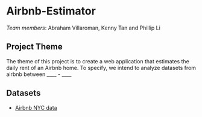 # Airbnb-Estimator

*Team members*: Abraham Villaroman, Kenny Tan and Phillip Li

## Project Theme
The theme of this project is to create a web application that estimates the daily rent of an Airbnb home. To specify, we intend to analyze datasets from airbnb between ____ - ____ 

## Datasets
* [Airbnb NYC data](http://insideairbnb.com/get-the-data.html)
